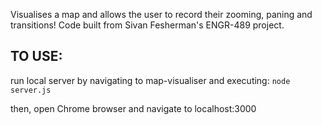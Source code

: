 Visualises a map and allows the user to record their zooming, paning and transitions!
Code built from Sivan Fesherman's ENGR-489 project.

TO USE:
-------
run local server by navigating to map-visualiser and executing:
`node server.js`

then, open Chrome browser and navigate to localhost:3000
